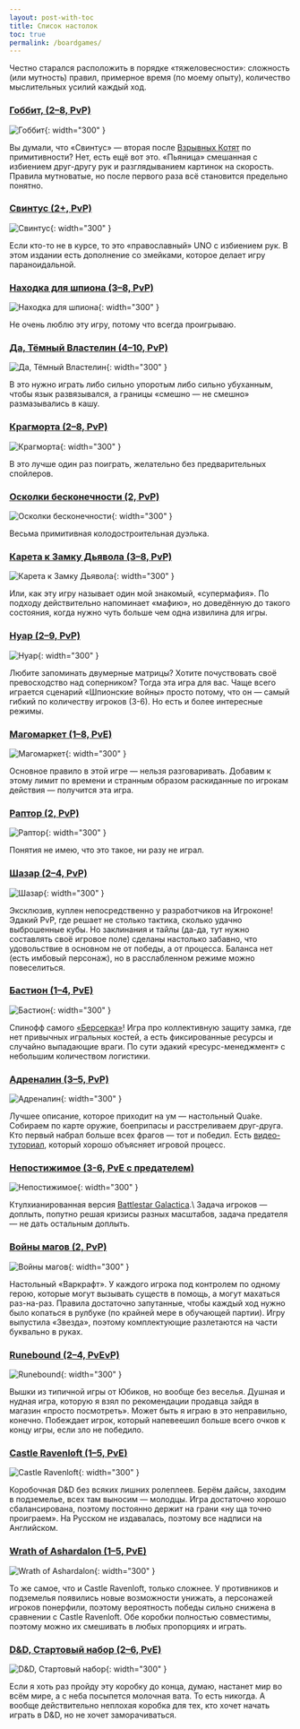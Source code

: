 ```yaml
---
layout: post-with-toc
title: Список настолок
toc: true
permalink: /boardgames/
---
```


Честно старался расположить в порядке «тяжеловесности»: сложность (или мутность) правил, примерное время (по моему опыту), количество мыслительных усилий каждый ход.

### [Гоббит, (2–8, PvP)](https://tesera.ru/game/Gobbit/)
![Гоббит](/assets/img/boardgames/gobbit.jpg){: width="300" }

Вы думали, что «Свинтус» — вторая после [Взрывных Котят](https://tesera.ru/game/exploding-kittens/) по примитивности? Нет, есть ещё вот это. «Пьяница» смешанная с избиением друг-другу рук и разглядыванием картинок на скорость. Правила мутноватые, но после первого раза всё становится предельно понятно.

### [Свинтус (2+, PvP)](https://tesera.ru/game/Svintus-2/)
![Свинтус](/assets/img/boardgames/svintus.jpg){: width="300" }

Если кто-то не в курсе, то это «православный» UNO с избиением рук. В этом издании есть дополнение со змейками, которое делает игру параноидальной.

### [Находка для шпиона (3–8, PvP)](https://tesera.ru/game/spyfall/)
![Находка для шпиона](/assets/img/boardgames/spyfall.jpg){: width="300" }

Не очень люблю эту игру, потому что всегда проигрываю.

### [Да, Тёмный Властелин (4–10, PvP)](https://tesera.ru/game/aye-dark-overlord/)
![Да, Тёмный Властелин](/assets/img/boardgames/aye-dark-overlord.jpg){: width="300" }

В это нужно играть либо сильно упоротым либо сильно убуханным, чтобы язык развязывался, а границы «смешно — не смешно» размазывались в кашу.

### [Крагморта (2–8, PvP)](https://tesera.ru/game/kragmortha/)
![Крагморта](/assets/img/boardgames/kragmortha.jpg){: width="300" }

В это лучше один раз поиграть, желательно без предварительных спойлеров.

### [Осколки бесконечности (2, PvP)](https://tesera.ru/game/Shards-of-Infinity/)
![Осколки бесконечности](/assets/img/boardgames/shards-of-infinity.jpg){: width="300" }

Весьма примитивная колодостроительная дуэлька.

### [Карета к Замку Дьявола (3–8, PvP)](https://tesera.ru/game/coach-ride-to-devils-castle/)
![Карета к Замку Дьявола](/assets/img/boardgames/coach-ride-to-devils-castle.jpg){: width="300" }

Или, как эту игру называет один мой знакомый, «супермафия». По подходу действительно напоминает «мафию», но доведённую до такого состояния, когда нужно чуть больше чем одна извилина для игры.

### [Нуар (2–9, PvP)](https://tesera.ru/game/noir/)
![Нуар](/assets/img/boardgames/noir.jpg){: width="300" }

Любите запоминать двумерные матрицы? Хотите почуствовать своё превосходство над соперником? Тогда эта игра для вас. Чаще всего играется сценарий «Шпионские войны» просто потому, что он — самый гибкий по количеству игроков (3-6). Но есть и более интересные режимы.

### [Магомаркет (1–8, PvE)](https://tesera.ru/game/magic-maze/)
![Магомаркет](/assets/img/boardgames/magic-maze.jpg){: width="300" }

Основное правило в этой игре — нельзя разговаривать. Добавим к этому лимит по времени и странным образом раскиданные по игрокам действия — получится эта игра.

### [Раптор (2, PvP)](https://tesera.ru/game/Raptor/)
![Раптор](/assets/img/boardgames/raptor.jpg){: width="300" }

Понятия не имею, что это такое, ни разу не играл.

### [Шазар (2–4, PvP)](https://tesera.ru/game/Shazar/)
![Шазар](/assets/img/boardgames/shazar.jpg){: width="300" }

Эксклюзив, куплен непосредственно у разработчиков на Игроконе! Эдакий PvP, где решает не столько тактика, сколько удачно выброшенные кубы. Но заклинания и тайлы (да-да, тут нужно составлять своё игровое поле) сделаны настолько забавно, что удовольствие в основном не от победы, а от процесса. Баланса нет (есть имбовый персонаж), но в расслабленном режиме можно повеселиться.

### [Бастион (1–4, PvE)](https://tesera.ru/game/Bastion/)
![Бастион](/assets/img/boardgames/bastion.jpg){: width="300" }

Спинофф самого [«Берсерка»](https://berserk.ru/)! Игра про коллективную защиту замка, где нет привычных игральных костей, а есть фиксированные ресурсы и случайно выпадающие враги. По сути эдакий «ресурс-менеджмент» с небольшим количеством логистики.

### [Адреналин (3–5, PvP)](https://tesera.ru/game/adrenaline/)
![Адреналин](/assets/img/boardgames/adrenaline.jpg){: width="300" }

Лучшее описание, которое приходит на ум — настольный Quake. Собираем по карте оружие, боеприпасы и расстреливаем друг-друга. Кто первый набрал больше всех фрагов — тот и победил. Есть [видео-туториал](https://youtu.be/hxZ1rSI9EvU), который хорошо объясняет игровой процесс.

### [Непостижимое (3-6, PvE с предателем)](https://tesera.ru/game/Unfathomable/)
![Непостижимое](/assets/img/boardgames/unfathomable.jpg){: width="300" }

Ктулхианированная версия [Battlestar Galactica](https://tesera.ru/game/battlestar-galactica/).\\
Задача игроков — доплыть, попутно решая кризисы разных масштабов, задача предателя — не дать остальным доплыть.

### [Войны магов (2, PvP)](https://tesera.ru/game/MageWars/)
![Войны магов](/assets/img/boardgames/mage-wars.jpg){: width="300" }

Настольный «Варкрафт». У каждого игрока под контролем по одному герою, которые могут вызывать существ в помощь, а могут махаться раз-на-раз. Правила достаточно запутанные, чтобы каждый ход нужно было копаться в рулбуке (по крайней мере в обучающей партии). Игру выпустила «Звезда», поэтому комплектующие разлетаются на части буквально в руках.

### [Runebound (2–4, PvEvP)](https://tesera.ru/game/Runebound-Third-Edition/)
![Runebound](/assets/img/boardgames/runebound.jpg){: width="300" }

Вышки из типичной игры от Юбиков, но вообще без веселья. Душная и нудная игра, которую я взял по рекомендации продавца зайдя в магазин «просто посмотреть». Может быть я играю в это неправильно, конечно. Побеждает игрок, который напевеешил больше всего очков к концу игры, если зло не победило.

### [Castle Ravenloft (1–5, PvE)](https://tesera.ru/game/Dungeons-and-Dragons-Castle-Ravenloft/)
![Castle Ravenloft](/assets/img/boardgames/castle-ravenloft.jpg){: width="300" }

Коробочная D&D без всяких лишних ролеплеев. Берём дайсы, заходим в подземелье, всех там выносим — молодцы. Игра достаточно хорошо сбалансирована, поэтому постоянно держит на грани «ну ща точно проиграем». На Русском не издавалась, поэтому все надписи на Английском.

### [Wrath of Ashardalon (1–5, PvE)](https://tesera.ru/game/Dungeons-and-Dragons-Wrath-of-Ashardalon/)
![Wrath of Ashardalon](/assets/img/boardgames/wrath-of-ashardalon.jpg){: width="300" }

То же самое, что и Castle Ravenloft, только сложнее. У противников и подземелья появились новые возможности унижать, а персонажей игроков понерфили, поэтому вероятность победы сильно снижена в сравнении с Castle Ravenloft. Обе коробки полностью совместимы, поэтому можно их смешивать в любых пропорциях и играть.

### [D&D, Стартовый набор (2–6, PvE)](https://tesera.ru/game/dungeons-dragons-starter-set-fantasy-roleplaying-fundamentals/)
![D&D, Стартовый набор](/assets/img/boardgames/dnd-starter-set.jpg){: width="300" }

Если я хоть раз пройду эту коробку до конца, думаю, настанет мир во всём мире, а с неба посыпется молочная вата. То есть никогда. А вообще действительно неплохая коробка для тех, кто хочет начать играть в D&D, но не хочет заморачиваться.
